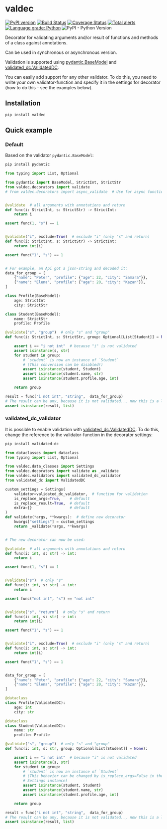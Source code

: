 # valdec

[![PyPI version](https://badge.fury.io/py/valdec.svg)](https://badge.fury.io/py/valdec) [![Build Status](https://travis-ci.com/EvgeniyBurdin/valdec.svg?branch=main)](https://travis-ci.com/EvgeniyBurdin/valdec) [![Coverage Status](https://coveralls.io/repos/github/EvgeniyBurdin/valdec/badge.svg?branch=main)](https://coveralls.io/github/EvgeniyBurdin/valdec?branch=main) [![Total alerts](https://img.shields.io/lgtm/alerts/g/EvgeniyBurdin/valdec.svg?logo=lgtm&logoWidth=18)](https://lgtm.com/projects/g/EvgeniyBurdin/valdec/alerts/) [![Language grade: Python](https://img.shields.io/lgtm/grade/python/g/EvgeniyBurdin/valdec.svg?logo=lgtm&logoWidth=18)](https://lgtm.com/projects/g/EvgeniyBurdin/valdec/context:python) ![PyPI - Python Version](https://img.shields.io/pypi/pyversions/valdec)

Decorator for validating arguments and/or result of functions and methods of a class against annotations.

Can be used in synchronous or asynchronous version.

Validation is supported using [pydantic.BaseModel](https://github.com/samuelcolvin/pydantic) and [validated_dc.ValidatedDC](https://github.com/EvgeniyBurdin/validated_dc).

You can easily add support for any other validator. To do this, you need to write your own validator-function and specify it in the settings for decorator (how to do this - see the examples below).

## Installation

```bash
pip install valdec
```

## Quick example

### Default

Based on the validator `pydantic.BaseModel`:

```bash
pip install pydantic
```

```python
from typing import List, Optional

from pydantic import BaseModel, StrictInt, StrictStr
from valdec.decorators import validate
# from valdec.decorators import async_validate  # Use for async functions


@validate  # all arguments with annotations and return
def func(i: StrictInt, s: StrictStr) -> StrictInt:
    return i

assert func(1, "s") == 1


@validate("i", exclude=True)  # exclude "i" (only "s" and return)
def func(i: StrictInt, s: StrictStr) -> StrictInt:
    return int(i)

assert func("1", "s") == 1


# For example, an Api got a json-string and decoded it:
data_for_group = [
    {"name": "Peter", "profile": {"age": 22, "city": "Samara"}},
    {"name": "Elena", "profile": {"age": 20, "city": "Kazan"}},
]

class Profile(BaseModel):
    age: StrictInt
    city: StrictStr

class Student(BaseModel):
    name: StrictStr
    profile: Profile

@validate("s", "group")  # only "s" and "group"
def func(i: StrictInt, s: StrictStr, group: Optional[List[Student]] = None):

    assert i == "i not int"  # because "i" is not validated
    assert isinstance(s, str)
    for student in group:
        # `student` is now an instance of `Student`
        # (This conversion can be disabled!)
        assert isinstance(student, Student)
        assert isinstance(student.name, str)
        assert isinstance(student.profile.age, int)

    return group

result = func("i not int", "string",  data_for_group)
# The result can be any, because it is not validated.., now this is a list:
assert isinstance(result, list)
```

### validated_dc_validator

It is possible to enable validation with [validated_dc.ValidatedDC](https://github.com/EvgeniyBurdin/validated_dc). To do this, change the reference to the validator-function in the decorator settings:

```bash
pip install validated-dc
```

```python
from dataclasses import dataclass
from typing import List, Optional

from valdec.data_classes import Settings
from valdec.decorators import validate as _validate
from valdec.validators import validated_dc_validator
from validated_dc import ValidatedDC

custom_settings = Settings(
    validator=validated_dc_validator,  # function for validation
    is_replace_args=True,    # default
    is_replace_result=True,  # default
    extra={}                 # default
)
def validate(*args, **kwargs):  # define new decorator
    kwargs["settings"] = custom_settings
    return _validate(*args, **kwargs)


# The new decorator can now be used:

@validate  # all arguments with annotations and return
def func(i: int, s: str) -> int:
    return i

assert func(1, "s") == 1


@validate("s")  # only "s"
def func(i: int, s: str) -> int:
    return i

assert func("not int", "s") == "not int"


@validate("s", "return")  # only "s" and return
def func(i: int, s: str) -> int:
    return int(i)

assert func("1", "s") == 1


@validate("i", exclude=True)  # exclude "i" (only "s" and return)
def func(i: int, s: str) -> int:
    return int(i)

assert func("1", "s") == 1


data_for_group = [
    {"name": "Peter", "profile": {"age": 22, "city": "Samara"}},
    {"name": "Elena", "profile": {"age": 20, "city": "Kazan"}},
]

@dataclass
class Profile(ValidatedDC):
    age: int
    city: str

@dataclass
class Student(ValidatedDC):
    name: str
    profile: Profile

@validate("s", "group")  # only "s" and "group"
def func(i: int, s: str, group: Optional[List[Student]] = None):

    assert i == "i not int"  # because "i" is not validated
    assert isinstance(s, str)
    for student in group:
        # `student` is now an instance of `Student`
        # (This behavior can be changed by is_replace_args=False in the
        # Settings instance)
        assert isinstance(student, Student)
        assert isinstance(student.name, str)
        assert isinstance(student.profile.age, int)

    return group

result = func("i not int", "string",  data_for_group)
# The result can be any, because it is not validated.., now this is a list:
assert isinstance(result, list)
```
